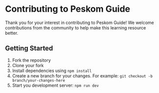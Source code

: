 # Contributing to Peskom Guide

Thank you for your interest in contributing to Peskom Guide! We welcome contributions from the community to help make this learning resource better.

## Getting Started

1. Fork the repository
2. Clone your fork
3. Install dependencies using `npm install`
4. Create a new branch for your changes. For example: `git checkout -b branch/your-changes-here`
5. Start you development server: `npm run dev`
